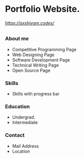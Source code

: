 # Portfolio Website.
###### https://axshivam.codes/

### About me
* Competitive Programming Page
* Web Designing Page
* Software Development Page
* Technical Writing Page
* Open Source Page

### Skills
* Skills with progress bar
### Education
* Undergrad.
* Intermediate
### Contact
* Mail Address
* Location


